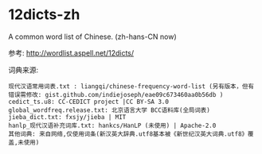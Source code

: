 # 12dicts-zh
A common word list of Chinese. (zh-hans-CN now)

参考: http://wordlist.aspell.net/12dicts/

词典来源:

    现代汉语常用词表.txt : liangqi/chinese-frequency-word-list (另有版本，但有错误需修改: gist.github.com/indiejoseph/eae09c673460aa0b56db )
    cedict_ts.u8: CC-CEDICT project |CC BY-SA 3.0
    global_wordfreq.release.txt: 北京语言大学 BCC语料库(全局词表)
    jieba_dict.txt: fxsjy/jieba | MIT
    hanlp_现代汉语补充词库.txt: hankcs/HanLP (未使用) | Apache-2.0
    其他词典: 来自网络,仅使用词条(新汉英大辞典.utf8基本被《新世纪汉英大词典.utf8》覆盖,未使用)
